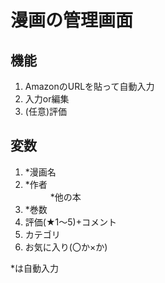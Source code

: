 # 漫画の管理画面
## 機能
1. AmazonのURLを貼って自動入力
2. 入力or編集
3. (任意)評価

## 変数
1. *漫画名
2. <dt>*作者</dt>
   <dd>*他の本</dd>
3. *巻数
4. 評価(★1～5)+コメント
5. カテゴリ
6. お気に入り(〇か×か)
<dt>*は自動入力</dt>
